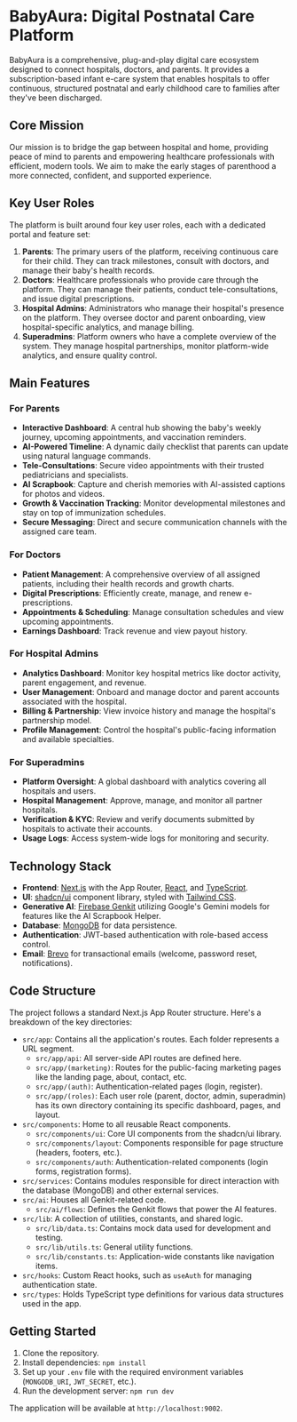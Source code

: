 # BabyAura: Digital Postnatal Care Platform

BabyAura is a comprehensive, plug-and-play digital care ecosystem designed to connect hospitals, doctors, and parents. It provides a subscription-based infant e-care system that enables hospitals to offer continuous, structured postnatal and early childhood care to families after they've been discharged.

## Core Mission

Our mission is to bridge the gap between hospital and home, providing peace of mind to parents and empowering healthcare professionals with efficient, modern tools. We aim to make the early stages of parenthood a more connected, confident, and supported experience.

## Key User Roles

The platform is built around four key user roles, each with a dedicated portal and feature set:

1.  **Parents**: The primary users of the platform, receiving continuous care for their child. They can track milestones, consult with doctors, and manage their baby's health records.
2.  **Doctors**: Healthcare professionals who provide care through the platform. They can manage their patients, conduct tele-consultations, and issue digital prescriptions.
3.  **Hospital Admins**: Administrators who manage their hospital's presence on the platform. They oversee doctor and parent onboarding, view hospital-specific analytics, and manage billing.
4.  **Superadmins**: Platform owners who have a complete overview of the system. They manage hospital partnerships, monitor platform-wide analytics, and ensure quality control.

## Main Features

### For Parents
- **Interactive Dashboard**: A central hub showing the baby's weekly journey, upcoming appointments, and vaccination reminders.
- **AI-Powered Timeline**: A dynamic daily checklist that parents can update using natural language commands.
- **Tele-Consultations**: Secure video appointments with their trusted pediatricians and specialists.
- **AI Scrapbook**: Capture and cherish memories with AI-assisted captions for photos and videos.
- **Growth & Vaccination Tracking**: Monitor developmental milestones and stay on top of immunization schedules.
- **Secure Messaging**: Direct and secure communication channels with the assigned care team.

### For Doctors
- **Patient Management**: A comprehensive overview of all assigned patients, including their health records and growth charts.
- **Digital Prescriptions**: Efficiently create, manage, and renew e-prescriptions.
- **Appointments & Scheduling**: Manage consultation schedules and view upcoming appointments.
- **Earnings Dashboard**: Track revenue and view payout history.

### For Hospital Admins
- **Analytics Dashboard**: Monitor key hospital metrics like doctor activity, parent engagement, and revenue.
- **User Management**: Onboard and manage doctor and parent accounts associated with the hospital.
- **Billing & Partnership**: View invoice history and manage the hospital's partnership model.
- **Profile Management**: Control the hospital's public-facing information and available specialties.

### For Superadmins
- **Platform Oversight**: A global dashboard with analytics covering all hospitals and users.
- **Hospital Management**: Approve, manage, and monitor all partner hospitals.
- **Verification & KYC**: Review and verify documents submitted by hospitals to activate their accounts.
- **Usage Logs**: Access system-wide logs for monitoring and security.

## Technology Stack

- **Frontend**: [Next.js](https://nextjs.org/) with the App Router, [React](https://react.dev/), and [TypeScript](https://www.typescriptlang.org/).
- **UI**: [shadcn/ui](https://ui.shadcn.com/) component library, styled with [Tailwind CSS](https://tailwindcss.com/).
- **Generative AI**: [Firebase Genkit](https://firebase.google.com/docs/genkit) utilizing Google's Gemini models for features like the AI Scrapbook Helper.
- **Database**: [MongoDB](https://www.mongodb.com/) for data persistence.
- **Authentication**: JWT-based authentication with role-based access control.
- **Email**: [Brevo](https://www.brevo.com/) for transactional emails (welcome, password reset, notifications).

## Code Structure

The project follows a standard Next.js App Router structure. Here's a breakdown of the key directories:

-   `src/app`: Contains all the application's routes. Each folder represents a URL segment.
    -   `src/app/api`: All server-side API routes are defined here.
    -   `src/app/(marketing)`: Routes for the public-facing marketing pages like the landing page, about, contact, etc.
    -   `src/app/(auth)`: Authentication-related pages (login, register).
    -   `src/app/(roles)`: Each user role (parent, doctor, admin, superadmin) has its own directory containing its specific dashboard, pages, and layout.
-   `src/components`: Home to all reusable React components.
    -   `src/components/ui`: Core UI components from the shadcn/ui library.
    -   `src/components/layout`: Components responsible for page structure (headers, footers, etc.).
    -   `src/components/auth`: Authentication-related components (login forms, registration forms).
-   `src/services`: Contains modules responsible for direct interaction with the database (MongoDB) and other external services.
-   `src/ai`: Houses all Genkit-related code.
    -   `src/ai/flows`: Defines the Genkit flows that power the AI features.
-   `src/lib`: A collection of utilities, constants, and shared logic.
    -   `src/lib/data.ts`: Contains mock data used for development and testing.
    -   `src/lib/utils.ts`: General utility functions.
    -   `src/lib/constants.ts`: Application-wide constants like navigation items.
-   `src/hooks`: Custom React hooks, such as `useAuth` for managing authentication state.
-   `src/types`: Holds TypeScript type definitions for various data structures used in the app.

## Getting Started

1.  Clone the repository.
2.  Install dependencies: `npm install`
3.  Set up your `.env` file with the required environment variables (`MONGODB_URI`, `JWT_SECRET`, etc.).
4.  Run the development server: `npm run dev`

The application will be available at `http://localhost:9002`.
